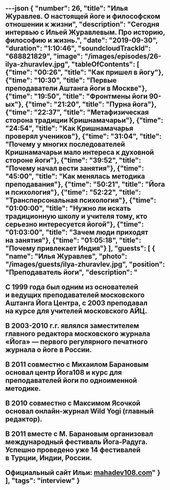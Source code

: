 ---json
{
	"number": 26,
	"title": "Илья Журавлев. О&nbsp;настоящей йоге и&nbsp;философском отношении к&nbsp;жизни",
	"description": "Сегодня интервью с&nbsp;Ильей Журавлевым. Про историю, философию и&nbsp;жизнь.",
	"date": "2019-09-30",
	"duration": "1:10:46",
	"soundcloudTrackId": "688821829",
	"image": "/images/episodes/26-ilya-zhuravlev.jpg",
	"tableOfContents": [
		{"time": "00:26", "title": "Как пришел в&nbsp;йогу"},
		{"time": "10:30", "title": "Первые преподаватели Аштанга йоги в&nbsp;Москве"},
		{"time": "19:50", "title": "Фронтмены йоги 90-ых"},
		{"time": "21:20", "title": "Пурна йога"},
		{"time": "22:37", "title": "Метафизическая сторона традиции Кришнамачарьи"},
		{"time": "24:54", "title": "Как Кришнамачарья проверял учеников"},
		{"time": "31:04", "title": "Почему у&nbsp;многих последователей Кришнамачарьи мало интереса к&nbsp;духовной стороне йоги"},
		{"time": "39:52", "title": "Почему начал вести занятия"},
		{"time": "45:00", "title": "Как менялась методика преподавания"},
		{"time": "50:21", "title": "Йога и&nbsp;психология"},
		{"time": "52:22", "title": "Трансперсональная психология"},
		{"time": "01:00:00", "title": "Нужно&nbsp;ли искать традиционную школу и&nbsp;учителя тому, кто серьезно интересуется йогой"},
		{"time": "01:03:00", "title": "Зачем люди приходят на&nbsp;занятия"},
		{"time": "01:05:18", "title": "Почему привлекает Индия"}
	],
	"guests": [
		{
			"name": "Илья Журавлев",
			"photo": "/images/guests/ilya-zhuravlev.jpg",
			"position": "Преподаватель йоги",
			"description": "<p>С&nbsp;1999 года был одним из&nbsp;основателей и&nbsp;ведущих преподавателей московского Аштанга Йога Центра, с&nbsp;2003 преподавал на&nbsp;курсе для учителей московского АЙЦ.</p><p>В&nbsp;2003-2010 г.г. являлся заместителем главного редактора московского журнала &laquo;Йога&raquo;&nbsp;&mdash; первого регулярного печатного журнала о&nbsp;йоге в&nbsp;России.</p><p>В&nbsp;2011 совместно с&nbsp;Михаилом Барановым основал центр Йога108 и&nbsp;курс для преподавателей йоги по&nbsp;одноименной методике.</p><p>В&nbsp;2010 совместно с&nbsp;Максимом Ясочкой основал онлайн-журнал Wild Yogi (главный редактор).</p><p>В&nbsp;2011 вместе с&nbsp;М.&nbsp;Барановым организовал международный фестиваль Йога-Радуга. Успешно проведено уже 14&nbsp;фестивалей в&nbsp;Турции, Индии, России.</p><p>Официальный сайт Ильи: <a href='http://www.mahadev108.com'>mahadev108.com</a>"
		}
	],
	"tags": "interview"
}
---
